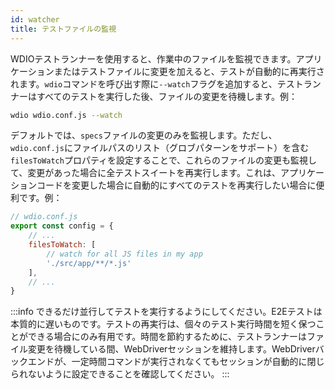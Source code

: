 ```yaml
---
id: watcher
title: テストファイルの監視
---
```


WDIOテストランナーを使用すると、作業中のファイルを監視できます。アプリケーションまたはテストファイルに変更を加えると、テストが自動的に再実行されます。`wdio`コマンドを呼び出す際に`--watch`フラグを追加すると、テストランナーはすべてのテストを実行した後、ファイルの変更を待機します。例：

```sh
wdio wdio.conf.js --watch
```

デフォルトでは、`specs`ファイルの変更のみを監視します。ただし、`wdio.conf.js`にファイルパスのリスト（グロブパターンをサポート）を含む`filesToWatch`プロパティを設定することで、これらのファイルの変更も監視して、変更があった場合に全テストスイートを再実行します。これは、アプリケーションコードを変更した場合に自動的にすべてのテストを再実行したい場合に便利です。例：

```js
// wdio.conf.js
export const config = {
    // ...
    filesToWatch: [
        // watch for all JS files in my app
        './src/app/**/*.js'
    ],
    // ...
}
```

:::info
できるだけ並行してテストを実行するようにしてください。E2Eテストは本質的に遅いものです。テストの再実行は、個々のテスト実行時間を短く保つことができる場合にのみ有用です。時間を節約するために、テストランナーはファイル変更を待機している間、WebDriverセッションを維持します。WebDriverバックエンドが、一定時間コマンドが実行されなくてもセッションが自動的に閉じられないように設定できることを確認してください。
:::